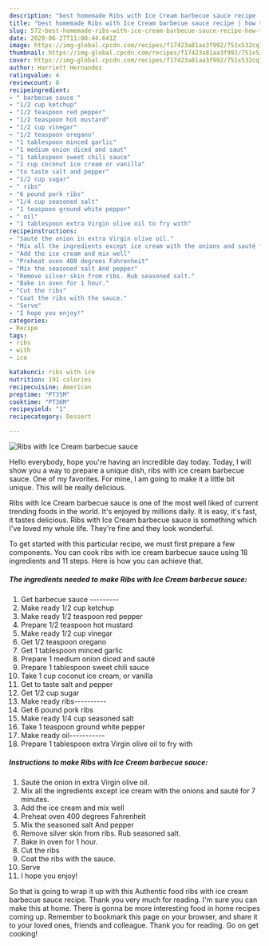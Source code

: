 ```yaml
---
description: "best homemade Ribs with Ice Cream barbecue sauce recipe | how to make good Ribs with Ice Cream barbecue sauce"
title: "best homemade Ribs with Ice Cream barbecue sauce recipe | how to make good Ribs with Ice Cream barbecue sauce"
slug: 572-best-homemade-ribs-with-ice-cream-barbecue-sauce-recipe-how-to-make-good-ribs-with-ice-cream-barbecue-sauce
date: 2020-06-27T11:00:44.641Z
image: https://img-global.cpcdn.com/recipes/f17423a81aa3f992/751x532cq70/ribs-with-ice-cream-barbecue-sauce-recipe-main-photo.jpg
thumbnail: https://img-global.cpcdn.com/recipes/f17423a81aa3f992/751x532cq70/ribs-with-ice-cream-barbecue-sauce-recipe-main-photo.jpg
cover: https://img-global.cpcdn.com/recipes/f17423a81aa3f992/751x532cq70/ribs-with-ice-cream-barbecue-sauce-recipe-main-photo.jpg
author: Harriett Hernandez
ratingvalue: 4
reviewcount: 8
recipeingredient:
- " barbecue sauce "
- "1/2 cup ketchup"
- "1/2 teaspoon red pepper"
- "1/2 teaspoon hot mustard"
- "1/2 cup vinegar"
- "1/2 teaspoon oregano"
- "1 tablespoon minced garlic"
- "1 medium onion diced and saut"
- "1 tablespoon sweet chili sauce"
- "1 cup coconut ice cream or vanilla"
- "to taste salt and pepper"
- "1/2 cup sugar"
- " ribs"
- "6 pound pork ribs"
- "1/4 cup seasoned salt"
- "1 teaspoon ground white pepper"
- " oil"
- "1 tablespoon extra Virgin olive oil to fry with"
recipeinstructions:
- "Sauté the onion in extra Virgin olive oil."
- "Mix all the ingredients except ice cream with the onions and sauté for 7 minutes."
- "Add the ice cream and mix well"
- "Preheat oven 400 degrees Fahrenheit"
- "Mix the seasoned salt And pepper"
- "Remove silver skin from ribs. Rub seasoned salt."
- "Bake in oven for 1 hour."
- "Cut the ribs"
- "Coat the ribs with the sauce."
- "Serve"
- "I hope you enjoy!"
categories:
- Recipe
tags:
- ribs
- with
- ice

katakunci: ribs with ice 
nutrition: 191 calories
recipecuisine: American
preptime: "PT35M"
cooktime: "PT36M"
recipeyield: "1"
recipecategory: Dessert

---
```



![Ribs with Ice Cream barbecue sauce](https://img-global.cpcdn.com/recipes/f17423a81aa3f992/751x532cq70/ribs-with-ice-cream-barbecue-sauce-recipe-main-photo.jpg)

Hello everybody, hope you're having an incredible day today. Today, I will show you a way to prepare a unique dish, ribs with ice cream barbecue sauce. One of my favorites. For mine, I am going to make it a little bit unique. This will be really delicious.



Ribs with Ice Cream barbecue sauce is one of the most well liked of current trending foods in the world. It's enjoyed by millions daily. It is easy, it's fast, it tastes delicious. Ribs with Ice Cream barbecue sauce is something which I've loved my whole life. They're fine and they look wonderful.


To get started with this particular recipe, we must first prepare a few components. You can cook ribs with ice cream barbecue sauce using 18 ingredients and 11 steps. Here is how you can achieve that.

<!--inarticleads1-->

##### The ingredients needed to make Ribs with Ice Cream barbecue sauce:

1. Get  barbecue sauce ---------
1. Make ready 1/2 cup ketchup
1. Make ready 1/2 teaspoon red pepper
1. Prepare 1/2 teaspoon hot mustard
1. Make ready 1/2 cup vinegar
1. Get 1/2 teaspoon oregano
1. Get 1 tablespoon minced garlic
1. Prepare 1 medium onion diced and sauté
1. Prepare 1 tablespoon sweet chili sauce
1. Take 1 cup coconut ice cream, or vanilla
1. Get to taste salt and pepper
1. Get 1/2 cup sugar
1. Make ready  ribs----------
1. Get 6 pound pork ribs
1. Make ready 1/4 cup seasoned salt
1. Take 1 teaspoon ground white pepper
1. Make ready  oil-----------
1. Prepare 1 tablespoon extra Virgin olive oil to fry with




<!--inarticleads2-->

##### Instructions to make Ribs with Ice Cream barbecue sauce:

1. Sauté the onion in extra Virgin olive oil.
1. Mix all the ingredients except ice cream with the onions and sauté for 7 minutes.
1. Add the ice cream and mix well
1. Preheat oven 400 degrees Fahrenheit
1. Mix the seasoned salt And pepper
1. Remove silver skin from ribs. Rub seasoned salt.
1. Bake in oven for 1 hour.
1. Cut the ribs
1. Coat the ribs with the sauce.
1. Serve
1. I hope you enjoy!




So that is going to wrap it up with this Authentic food ribs with ice cream barbecue sauce recipe. Thank you very much for reading. I'm sure you can make this at home. There is gonna be more interesting food in home recipes coming up. Remember to bookmark this page on your browser, and share it to your loved ones, friends and colleague. Thank you for reading. Go on get cooking!
